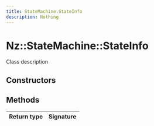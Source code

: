 ```yaml
---
title: StateMachine.StateInfo
description: Nothing
---
```


# Nz::StateMachine::StateInfo

Class description

## Constructors


## Methods

| Return type | Signature |
| ----------- | --------- |
